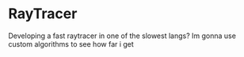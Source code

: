 # RayTracer
Developing a fast raytracer in one of the slowest langs? Im gonna use custom algorithms to see how far i get

